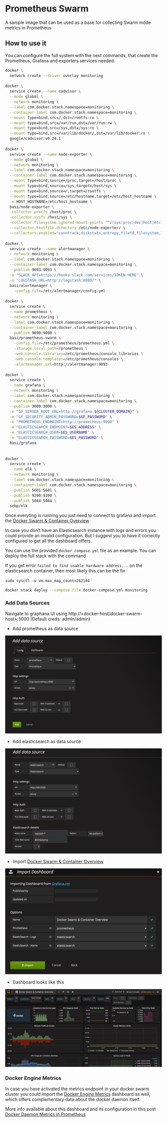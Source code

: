 # Prometheus Swarm

A sample image that can be used as a base for collecting Swarm mode metrics in Prometheus

## How to use it

You can configure the full system with the next commands, that create the Prometheus, Grafana and exporters services needed.

```bash
docker \
  network create --driver overlay monitoring

docker \
  service create --name cadvisor \
  --mode global \
  --network monitoring \
  --label com.docker.stack.namespace=monitoring \
  --container-label com.docker.stack.namespace=monitoring \
  --mount type=bind,src=/,dst=/rootfs:ro \
  --mount type=bind,src=/var/run,dst=/var/run:rw \
  --mount type=bind,src=/sys,dst=/sys:ro \
  --mount type=bind,src=/var/lib/docker/,dst=/var/lib/docker:ro \
  google/cadvisor:v0.24.1

docker \
  service create --name node-exporter \
  --mode global \
  --network monitoring \
  --label com.docker.stack.namespace=monitoring \
  --container-label com.docker.stack.namespace=monitoring \
  --mount type=bind,source=/proc,target=/host/proc \
  --mount type=bind,source=/sys,target=/host/sys \
  --mount type=bind,source=/,target=/rootfs \
  --mount type=bind,source=/etc/hostname,target=/etc/host_hostname \
  -e HOST_HOSTNAME=/etc/host_hostname \
  basi/node-exporter \
  -collector.procfs /host/proc \
  -collector.sysfs /host/sys \
  -collector.filesystem.ignored-mount-points "^/(sys|proc|dev|host|etc)($|/)" \
  --collector.textfile.directory /etc/node-exporter/ \
  --collectors.enabled="conntrack,diskstats,entropy,filefd,filesystem,loadavg,mdadm,meminfo,netdev,netstat,stat,textfile,time,vmstat,ipvs"

docker \
  service create --name alertmanager \
  --network monitoring \
  --label com.docker.stack.namespace=monitoring \
  --container-label com.docker.stack.namespace=monitoring \
  --publish 9093:9093 \
  -e "SLACK_API=https://hooks.slack.com/services/TOKEN-HERE" \
  -e "LOGSTASH_URL=http://logstash:8080/" \
  basi/alertmanager \
    -config.file=/etc/alertmanager/config.yml

docker \
  service create \
  --name prometheus \
  --network monitoring \
  --label com.docker.stack.namespace=monitoring \
  --container-label com.docker.stack.namespace=monitoring \
  --publish 9090:9090 \
  basi/prometheus-swarm \
    -config.file=/etc/prometheus/prometheus.yml \
    -storage.local.path=/prometheus \
    -web.console.libraries=/etc/prometheus/console_libraries \
    -web.console.templates=/etc/prometheus/consoles \
    -alertmanager.url=http://alertmanager:9093

docker \
  service create \
  --name grafana \
  --network monitoring \
  --label com.docker.stack.namespace=monitoring \
  --container-label com.docker.stack.namespace=monitoring \
  --publish 3000:3000 \
  -e "GF_SERVER_ROOT_URL=http://grafana.${CLUSTER_DOMAIN}" \
  -e "GF_SECURITY_ADMIN_PASSWORD=$GF_PASSWORD" \
  -e "PROMETHEUS_ENDPOINT=http://prometheus:9090" \
  -e "ELASTICSEARCH_ENDPOINT=$ES_ADDRESS" \
  -e "ELASTICSEARCH_USER=$ES_USERNAME" \
  -e "ELASTICSEARCH_PASSWORD=$ES_PASSWORD" \
  basi/grafana


docker \
  service create \
  --name elk \
  --network monitoring \
  --label com.docker.stack.namespace=monitoring \
  --container-label com.docker.stack.namespace=monitoring \
  --publish 5601:5601 \
  --publish 9200:9200 \
  --publish 5044:5044 \
  sebp/elk
```

Once everyting is running you just need to connect to grafana and import the [Docker Swarm & Container Overview](https://grafana.net/dashboards/609)

In case you don't have an Elasticsearch instance with logs and errors you could provide an invalid configuration. But I suggest you to have it correctly configured to get all the dashboard offers.

You can use the provided `docker-compose.yml` file as an example. You can deploy the full stack with the command  

If you get error `failed to find usable hardware address...` on the elasticsearch container, then most likely this can be the fix  

`sudo sysctl -w vm.max_map_count=262144`  `

```bash
docker stack deploy --compose-file docker-compose.yml monitoring
```  

### Add Data Sources

Navigate to graphana UI using http://<docker-host/docker-swarm-host>:3000 (Default creds: admin/admin)  

- Add prometheus as data source

![prometheus](./images/prometheus-datasource.png)

- Add elasticsearch as data source

![elasticsearch](./images/elasticsearch-datasource.png)

- Import [Docker Swarm & Container Overview](https://grafana.net/dashboards/609)

![Import Dashboard](./images/import-dashboard.png)

- Dashboard looks like this

![Dashboard](./images/dashboard.png)



### Docker Engine Metrics
In case you have activated the metrics endpoint in your docker swarm cluster you could import the [Docker Engine Metrics](https://grafana.net/dashboards/1229) dashboard as well, which offers complementary data about the docker daemon itself.

More info available about this dashboard and its configuration in this post [Docker Daemon Metrics in Prometheus](https://medium.com/@basilio.vera/docker-swarm-metrics-in-prometheus-e02a6a5745a#.ei8n7eykb)
